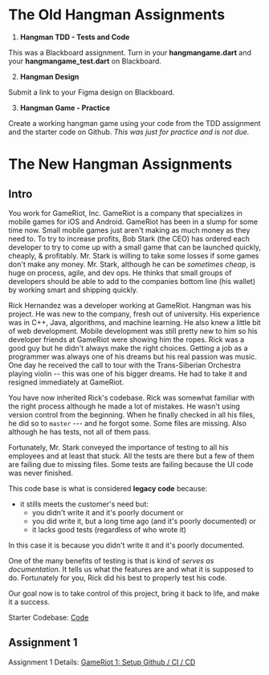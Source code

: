 # The Old Hangman Assignments

1. **Hangman TDD - Tests and Code**

This was a Blackboard assignment. Turn in your **hangmangame.dart** and your **hangmangame_test.dart** on Blackboard.




2. **Hangman Design**

Submit a link to your Figma design on Blackboard.



3. **Hangman Game - Practice**

Create a working hangman game using your code from the TDD assignment and the starter code on Github. *This was just for practice and is not due.*



# The New Hangman Assignments

## Intro

You work for GameRiot, Inc. GameRiot is a company that specializes in mobile games for iOS and Android. GameRiot has been in a slump for some time now. Small mobile games just aren't making as much money as they need to. To try to increase profits, Bob Stark (the CEO) has ordered each developer to try to come up with a small game that can be launched quickly, cheaply, & profitably. Mr. Stark is willing to take some losses if some games don't make any money. Mr. Stark, although he can be *sometimes cheap*, is huge on process, agile, and dev ops. He thinks that small groups of developers should be able to add to the companies bottom line (his wallet) by working smart and shipping quickly.



Rick Hernandez was a developer working at GameRiot. Hangman was his project. He was new to the company, fresh out of university. His experience was in C++, Java, algorithms, and machine learning. He also knew a little bit of web development. Mobile development was still pretty new to him so his developer friends at GameRiot were showing him the ropes. Rick was a good guy but he didn't always make the right choices. Getting a job as a programmer was always one of his dreams but his real passion was music. One day he received the call to tour with the Trans-Siberian Orchestra playing violin -- this was one of his bigger dreams. He had to take it and resigned immediately at GameRiot.



You have now inherited Rick's codebase. Rick was somewhat familiar with the right process although he made a lot of mistakes. He wasn't using version control from the beginning. When he finally checked in all his files, he did so to `master` --- and he forgot some. Some files are missing. Also although he has tests, not all of them pass.



Fortunately, Mr. Stark conveyed the importance of testing to all his employees and at least that stuck. All the tests are there but a few of them are failing due to missing files. Some tests are failing because the UI code was never finished.



This code base is what is considered **legacy code** because:

- it stills meets the customer's need but:
  - you didn't write it and it's poorly document or
  - you did write it, but a long time ago (and it's poorly documented) or
  - it lacks good tests (regardless of who wrote it)



In this case it is because you didn't write it and it's poorly documented.

One of the many benefits of testing is that is kind of *serves as documentation*. It tells us what the features are and what it is supposed to do. Fortunately for you, Rick did his best to properly test his code.



Our goal now is to take control of this project, bring it back to life, and make it a success.



Starter Codebase: [Code](https://github.com/ericmichael/gameriot_hangman)



## Assignment 1

Assignment 1 Details: [GameRiot 1: Setup Github / CI / CD](gameriot-1-setup.md)

